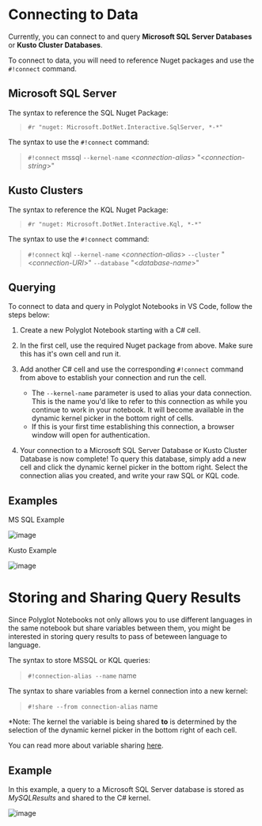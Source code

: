 # Connecting to Data
Currently, you can connect to and query **Microsoft SQL Server Databases** or **Kusto Cluster Databases**. 

To connect to data, you will need to reference Nuget packages and use the `#!connect` command. 

## Microsoft SQL Server

The syntax to reference the SQL Nuget Package: 

>`#r "nuget: Microsoft.DotNet.Interactive.SqlServer, *-*"`

The syntax to use the `#!connect` command: 

> `#!connect` mssql `--kernel-name` <_connection-alias_> "<_connection-string_>"

## Kusto Clusters

The syntax to reference the KQL Nuget Package: 

>`#r "nuget: Microsoft.DotNet.Interactive.Kql, *-*"`

The syntax to use the `#!connect` command: 

> `#!connect` kql `--kernel-name` <_connection-alias_> `--cluster` "<_connection-URI_>" `--database` "<_database-name_>"

## Querying

To connect to data and query in Polyglot Notebooks in VS Code, follow the steps below: 

1. Create a new Polyglot Notebook starting with a C# cell. 

1. In the first cell, use the required Nuget package from above. Make sure this has it's own cell and run it. 

1. Add another C# cell and use the corresponding `#!connect` command from above to establish your connection and run the cell.
    - The `--kernel-name` parameter is used to alias your data connection. This is the name you'd like to refer to this connection as while you continue to work in your notebook. It will become available in the dynamic kernel picker in the bottom right of cells. 
    - If this is your first time establishing this connection, a browser window will open for authentication.    
 
 1. Your connection to a Microsoft SQL Server Database or Kusto Cluster Database is now complete! To query this database, simply add a new cell and click the dynamic kernel picker in the bottom right. Select the connection alias you created, and write your raw SQL or KQL code. 


## Examples

MS SQL Example

![image](https://user-images.githubusercontent.com/19276747/207750707-c227d359-1a25-4cc7-875d-b2dc056ccbe6.png)

Kusto Example

![image](https://user-images.githubusercontent.com/19276747/207726856-343eff43-2f93-49d7-a747-21c4ccc80033.png)


# Storing and Sharing Query Results

Since Polyglot Notebooks not only allows you to use different languages in the same notebook but share variables between them, you might be interested in storing query results to pass of beteween language to language. 

The syntax to store MSSQL or KQL queries: 

>`#!connection-alias --name` name

The syntax to share variables from a kernel connection into a new kernel:  

>`#!share --from connection-alias` name

*Note: The kernel the variable is being shared **to** is determined by the selection of the dynamic kernel picker in the bottom right of each cell.

You can read more about variable sharing [here](https://github.com/dotnet/interactive/blob/main/docs/variable-sharing.md).

## Example  

In this example, a query to a Microsoft SQL Server database is stored as _MySQLResults_ and shared to the C# kernel. 

![image](https://user-images.githubusercontent.com/19276747/207752072-b07323f1-8ea9-4201-92a0-bb716b4f1f54.png)